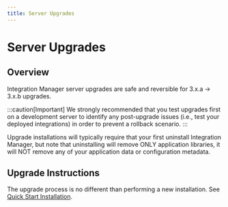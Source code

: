 ```yaml
---
title: Server Upgrades
---
```


# Server Upgrades

## Overview

Integration Manager server upgrades are safe and reversible for 3.x.a → 3.x.b upgrades. 

   :::caution[Important]
      We strongly recommended that you test upgrades first on a development server to identify any post-upgrade issues (i.e., test your deployed integrations) in order to prevent a rollback scenario.
   :::

Upgrade installations will typically require that your first uninstall Integration Manager, but note that uninstalling will remove ONLY application libraries, it will NOT remove any of your application data or configuration metadata.

## Upgrade Instructions

The upgrade process is no different than performing a new installation. See [Quick Start Installation](../../../quickstart-install).
